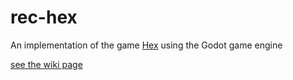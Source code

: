# rec-hex
An implementation of the game [Hex](https://en.wikipedia.org/wiki/Hex_(board_game)) using the Godot game engine

[see the wiki page](https://github.com/zoth/rec-hex/wiki)
